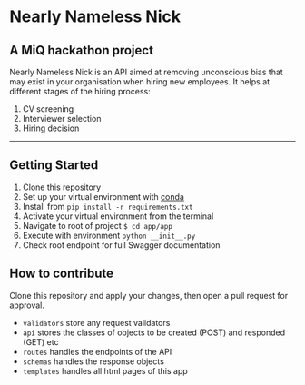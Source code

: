 # Nearly Nameless Nick
## A MiQ hackathon project
Nearly Nameless Nick is an API aimed at removing unconscious bias that may exist in your organisation when hiring new employees. It helps at different stages of the hiring process:
1. CV screening
2. Interviewer selection
3. Hiring decision

---

## Getting Started
1. Clone this repository
2. Set up your virtual environment with [conda](https://uoa-eresearch.github.io/eresearch-cookbook/recipe/2014/11/20/conda/)
3. Install from ```pip install -r requirements.txt```
4. Activate your virtual environment from the terminal  
5. Navigate to root of project ```$ cd app/app```
6. Execute with environment ```python __init__.py```
7. Check root endpoint for full Swagger documentation

## How to contribute
Clone this repository and apply your changes, then open a pull request for approval.

* ```validators``` store any request validators
* ```api``` stores the classes of objects to be created (POST) and responded (GET) etc
* ```routes``` handles the endpoints of the API
* ```schemas``` handles the response objects
* ```templates``` handles all html pages of this app

